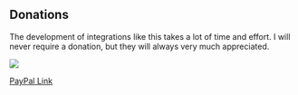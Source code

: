 ## <h2 class="doc-head">Donations</h2>

The development of integrations like this takes a lot of time and effort. I will never require a donation, but they will always very much appreciated.

![](./img/donation_qr.png)

[PayPal Link](https://www.paypal.com/cgi-bin/webscr?cmd=_s-xclick&hosted_button_id=HWBN4LB9NMHZ4)

